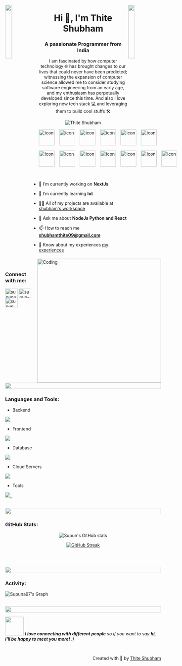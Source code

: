 
<img align="left" src="https://user-images.githubusercontent.com/65187002/144930161-2f783401-8d27-4fdf-a2f7-cc0ba32f1f1f.gif" width="21%" style="display:inline;"><img align="right" src="https://user-images.githubusercontent.com/65187002/144930161-2f783401-8d27-4fdf-a2f7-cc0ba32f1f1f.gif" width="21%" style="display:inline;">

<h1 align="center">Hi 👋, I'm Thite Shubham</h1>
<h3 align="center">A passionate Programmer from India</h3>
<p align="center">I am fascinated by how computer technology 🌐 has brought changes to our lives that could never have been predicted; witnessing the expansion of computer science allowed me to consider studying software engineering from an early age, and my enthusiasm has perpetually developed since this time. And also I love exploring new tech stack 💻 and leveraging them to build cool stuffs 🛠️</p>
<p align="center"> 
 <img src="https://komarev.com/ghpvc/?username=shubhamthite09&label=Profile%20views&color=0e75b6&style=flat" alt="Thite Shubham" /> 
</p>

<div align="center">
  <div style="display: flex;"><img src="https://techstack-generator.vercel.app/nginx-icon.svg" alt="icon" width="51" style="width: 51px; height: 51px; margin-right: 15px; margin-bottom: 0px;" /><img src="https://techstack-generator.vercel.app/python-icon.svg" alt="icon" width="51" style="width: 51px; height: 51px; margin-right: 15px; margin-bottom: 0px;" /><img src="https://techstack-generator.vercel.app/js-icon.svg" alt="icon" width="51" style="width: 51px; height: 51px; margin-right: 15px; margin-bottom: 0px;" /><img src="https://techstack-generator.vercel.app/ts-icon.svg" alt="icon" width="51" style="width: 51px; height: 51px; margin-right: 15px; margin-bottom: 0px;" /><img src="https://techstack-generator.vercel.app/react-icon.svg" alt="icon" width="51" style="width: 51px; height: 51px; margin-right: 15px; margin-bottom: 0px;" /><img src="https://techstack-generator.vercel.app/redux-icon.svg" alt="icon" width="51" style="width: 51px; height: 51px; margin-right: 0px; margin-bottom: 0px;" /></div>
</div>

<br>

<div align="center">
<div style="display: flex;"><img src="https://techstack-generator.vercel.app/aws-icon.svg" alt="icon" width="51" style="width: 51px; height: 51px; margin-right: 15px; margin-bottom: 0px;" /><img src="https://techstack-generator.vercel.app/mysql-icon.svg" alt="icon" width="51" style="width: 51px; height: 51px; margin-right: 15px; margin-bottom: 0px;" /><img src="https://techstack-generator.vercel.app/raspberrypi-icon.svg" alt="icon" width="51" style="width: 51px; height: 51px; margin-right: 15px; margin-bottom: 0px;" /><img src="https://techstack-generator.vercel.app/docker-icon.svg" alt="icon" width="51" style="width: 51px; height: 51px; margin-right: 15px; margin-bottom: 0px;" /><img src="https://techstack-generator.vercel.app/django-icon.svg" alt="icon" width="51" style="width: 51px; height: 51px; margin-right: 15px; margin-bottom: 0px;" /><img src="https://techstack-generator.vercel.app/github-icon.svg" alt="icon" width="51" style="width: 51px; height: 51px; margin-right: 15px; margin-bottom: 0px;" /><img src="https://techstack-generator.vercel.app/restapi-icon.svg" alt="icon" width="51" style="width: 51px; height: 51px; margin-right: 0px; margin-bottom: 0px;" /></div>
</div>

<img align="right" alt="Coding" width="400" src="https://user-images.githubusercontent.com/74038190/229223263-cf2e4b07-2615-4f87-9c38-e37600f8381a.gif">
<br><br>

- 🔭 I’m currently working on **NextJs**

- 🌱 I’m currently learning **Iot**

- 👨‍💻 All of my projects are available at [shubham's workspace](https://shubhamthite09.github.io/)

- 💬 Ask me about **NodeJs Python and React**

- 📫 How to reach me **shubhamthite09@gmail.com**

- 📄 Know about my experiences [my experiences](https://shubhamthite09.github.io/)


<br>
<h3 align="left">Connect with me:</h3>
<p align="left">
<a href="https://www.linkedin.com/in/thiteshubham/" target="blank"><img align="center" src="https://raw.githubusercontent.com/rahuldkjain/github-profile-readme-generator/master/src/images/icons/Social/linked-in-alt.svg" alt="supunnanayakkara" height="30" width="40" /></a>
<a href="[https://stackoverflow.com/users/9565088/supun-nanayakkara](https://twitter.com/mr_thite09)" target="blank"><img align="center" src="https://about.x.com/content/dam/about-twitter/x/brand-toolkit/logo-black.png.twimg.1920.png" alt="supun-nanayakkara" height="30" width="40" /></a>
<a href="https://www.instagram.com/__shubhamthite/" target="blank"><img align="center" src="https://raw.githubusercontent.com/rahuldkjain/github-profile-readme-generator/master/src/images/icons/Social/instagram.svg" alt="supun___lk" height="30" width="40" /></a>
</p>
<br>

<img src="https://i.imgur.com/dBaSKWF.gif" height="20" width="100%">

<h3 align="left">Languages and Tools:</h3>

- Backend
<p align="left">
  <a href="https://skillicons.dev">
    <img src="https://skillicons.dev/icons?i=nodejs,py,express,redis,powershell,javascript,flask,sequelize,nextjs,raspberrypi,npm" />
  </a>
</p>

- Frontend
<p align="left">
  <a href="https://skillicons.dev">
    <img src="https://skillicons.dev/icons?i=ts,js,react,nextjs,css,regex,redux,tailwind,angular,html,apple,androidstudio,firebase" />
  </a>
</p>

- Database
<p align="left">
  <a href="https://skillicons.dev">
    <img src="https://skillicons.dev/icons?i=mongodb,mysql,firebase,redis" />
  </a>
</p>

- Cloud Servers
<p align="left">
  <a href="https://skillicons.dev">
    <img src="https://skillicons.dev/icons?i=aws,firebase,cloudflare,docker,dynamodb,githubactions,gitlab,nginx" />
  </a>
</p>

- Tools
<p align="left">
  <a href="https://skillicons.dev">
    <img src="https://skillicons.dev/icons?i=git,github,figma,vscode,postman,linux,postman,powershell,ubuntu,vim" />
  </a>,
</p>

<br/>

<img src="https://i.imgur.com/dBaSKWF.gif" height="20" width="100%">


<h3 align="left">GitHub Stats:</h3>
<div align="center">
 
![Supun's GitHub stats](https://github-readme-stats.vercel.app/api?username=shubhamthite09\&theme=midnight-purple\&show_icons=true\&show=reviews,prs_merged,prs_merged_percentage\&hide=contribs,issues)

[![GitHub Streak](https://streak-stats.demolab.com/?user=shubhamthite09&theme=midnight-purple)](https://git.io/streak-stats)

</div>

<br><br>

<img src="https://i.imgur.com/dBaSKWF.gif" height="20" width="100%">

<h3 align="left">Activity:</h3>

![Supuna97's Graph](https://github-readme-activity-graph.vercel.app/graph?username=shubhamthite09&custom_title=Supun's%20GitHub%20Activity%20Graph&bg_color=0D1117&color=7F3FBF&line=7F3FBF&point=7F3FBF&area_color=FFFFFF&title_color=FFFFFF&area=true)
<br><br>

<img src="https://i.imgur.com/dBaSKWF.gif" height="20" width="100%">

<img src="https://media.giphy.com/media/LnQjpWaON8nhr21vNW/giphy.gif" width="60"> <em><b>I love connecting with different people</b> so if you want to say <b>hi, I'll be happy to meet you more!</b> :)</em>

<br>
<p align="right" > Created with 🧡 by <a href="http://supun.traditionalme.life">Thite Shubham</a></p>
